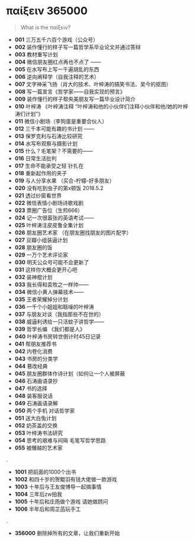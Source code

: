 ﻿# παίξειν 365000

> What is the παίξειν?

- **001** 三万五千六百个游戏（公众号）
- **002** 装作懂行的样子写一篇哲学系毕业论文并通过答辩
- **003** 教材重写计划
- **004** 微信朋友圈红点再也不点了 ——
- **005** 在水写布上写一千遍胡乱的东西
- **006** 逆向阐释学（自我注释的艺术）
- **007** 文字神采飞扬（肖大的技术、叶梓涛的搞笑书法、吴今的抠图）
- **008** 写一篇宣言《哲学家——自我实现的预言》
- **009** 装作懂行的样子帮央美朋友写一篇毕业设计简介
- **010** 叶梓涛 《叶梓涛注释 “叶梓涛和他的小伙伴们注释小伙伴和他/她的叶梓涛们计划”》
- **011** 微信小剧场（李狗蛋是重要合伙人）
- **012** 三千本可能有趣的书计划 ——
- **013** 保罗克利与石涛比较研究
- **014** 水写布观察与摄影计划
- **015** 什么？毛笔架？不需要的——
- **016** 日常生活批判
- **017** 生命不能承受之轻 针扎在
- **018** 重新起作用的夹子
- **019** 与人分享水果 	（买合-柠檬-好多朋友）
- **020** 没有吃到虫子的第x顿饭 2018.5.2
- **021** 透过纱窗看世界
- **022** 微信表情小剧场诗歌戏剧
- **023** 票圈广告位（生煎666）
- **024** 记一次很嚣张的英语考试——
- **025** 叶梓涛注皮皮鲁全集计划
- **026** 朋友圈艺术家 （在朋友圈找朋友的图片配字）
- **027** 豆瓣小组装逼计划
- **028** 朋友圈的饭
- **029** 一万个艺术评论家
- **030** 明天公众号可能不会更新了
- **031** 这样你大概会更开心吧
- **032** 装神棍计划
- **033** 我长得和袁牧之一样帅——
- **034** 微信小黄人弹幕技术——
- **035** 王者荣耀掉分计划
- **036** 一千个小姐姐和聒噪的叶梓涛
- **037** 与朋友对谈（我指那些不在世的）
- **038** 威逼利诱给一只活蚊子讲哲学——
- **039** 哲学长编 《我们都是人》
- **040** 叶梓涛书房转世倒计时45日记录
- **041** 帮朋友推荐书
- **042** 内卷化消费
- **043** 书房的分类学
- **044** 篡改经典
- **045** 朋友圈群体作诗计划（如何让一个人被屏蔽
- **046** 石涛画语录抄
- **047** 书的选择
- **048** 装客服说话
- **049** 石涛画语录解
- **050** 两个手机 对话哲学家
- **051** 送大白兔计划
- **052** 奶茶盖的交换
- **053** 叶梓涛书法研究
- **054** 思考的艰难与间隔 毛笔写哲学思路
- **055** 被僭越的艺术家


.

- **1001** 把前面的1000个出书
- **1002** 和四十岁的贺鲲羽有钱大佬做一款游戏
- **1003** 十年后与王友俊博导一起搞事情
- **1004** 三年后zw拍我
- **1005** 十年后和庄雨做个游戏 请她做顾问
- **1006** 半年后和周芷菡玩手工


.

- **356000** 删除掉所有的文章，让我们重新开始


